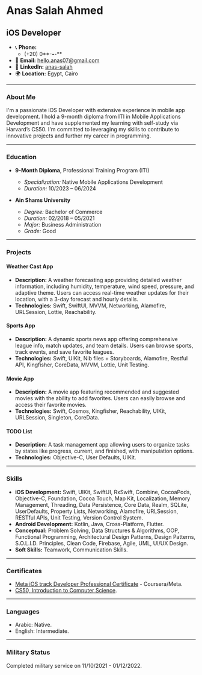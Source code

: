 # Anas Salah Ahmed

## iOS Developer

- 📞 **Phone:** 
  - (+20) 0**-***-***-**  
- 📧 **Email:** [hello.anas07@gmail.com](mailto:hello.anas07@gmail.com)  
- 💼 **LinkedIn:** [anas-salah](https://www.linkedin.com/in/anas-salah)  
- 🌍 **Location:** Egypt, Cairo  

---

### About Me

I'm a passionate iOS Developer with extensive experience in mobile app development. I hold a 9-month diploma from ITI in Mobile Applications Development and have supplemented my learning with self-study via Harvard’s CS50. I'm committed to leveraging my skills to contribute to innovative projects and further my career in programming.

---

### Education

- **9-Month Diploma**, Professional Training Program (ITI)
  - *Specialization:* Native Mobile Applications Development
  - *Duration:* 10/2023 – 06/2024

- **Ain Shams University**
  - *Degree:* Bachelor of Commerce
  - *Duration:* 02/2018 – 05/2021
  - *Major:* Business Administration
  - *Grade:* Good

---

### Projects

#### Weather Cast App

- **Description:** A weather forecasting app providing detailed weather information, including humidity, temperature, wind speed, pressure, and adaptive theme. Users can access real-time weather updates for their location, with a 3-day forecast and hourly details.
- **Technologies:** Swift, SwiftUI, MVVM, Networking, Alamofire, URLSession, Lottie, Reachability.

#### Sports App

- **Description:** A dynamic sports news app offering comprehensive league info, match updates, and team details. Users can browse sports, track events, and save favorite leagues.
- **Technologies:** Swift, UIKit, Nib files + Storyboards, Alamofire, Restful API, Kingfisher, CoreData, MVVM, Lottie, Unit Testing.

#### Movie App

- **Description:** A movie app featuring recommended and suggested movies with the ability to add favorites. Users can easily browse and access their favorite movies.
- **Technologies:** Swift, Cosmos, Kingfisher, Reachability, UIKit, URLSession, Singleton, CoreData.

#### TODO List

- **Description:** A task management app allowing users to organize tasks by states like progress, current, and finished, with manipulation options.
- **Technologies:** Objective-C, User Defaults, UIKit.

---

### Skills

- **iOS Development:** Swift, UIKit, SwiftUI, RxSwift, Combine, CocoaPods, Objective-C, Foundation, Cocoa Touch, Map Kit, Localization, Memory Management, Threading, Data Persistence, Core Data, Realm, SQLite, UserDefaults, Property Lists, Networking, Alamofire, URLSession, RESTful APIs, Unit Testing, Version Control System.
- **Android Development:** Kotlin, Java, Cross-Platform, Flutter.
- **Conceptual:** Problem Solving, Data Structures & Algorithms, OOP, Functional Programming, Architectural Design Patterns, Design Patterns, S.O.L.I.D. Principles, Clean Code, Firebase, Agile, UML, UI/UX Design.
- **Soft Skills:** Teamwork, Communication Skills.

---

### Certificates

- [Meta iOS track Developer Professional Certificate](#) - Coursera/Meta.
- [CS50, Introduction to Computer Science](#).

---

### Languages

- Arabic: Native.
- English: Intermediate.

---

### Military Status

Completed military service on 11/10/2021 - 01/12/2022.
